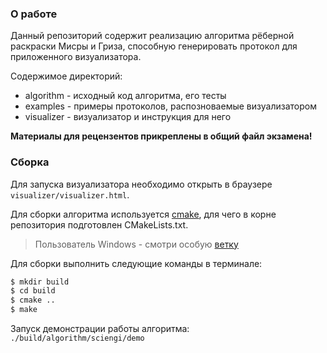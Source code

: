 ### О работе

Данный репозиторий содержит реализацию алгоритма рёберной раскраски Мисры и Гриза, 
способную генерировать протокол для приложенного визуализатора.

Содержимое директорий:
- algorithm  - исходный код алгоритма, его тесты 
- examples   - примеры протоколов, распозноваемые визуализатором
- visualizer - визуализатор и инструкция для него

**Материалы для рецензентов прикреплены в общий файл экзамена!**

### Сборка

Для запуска визуализатора необходимо открыть в браузере `visualizer/visualizer.html`.

Для сборки алгоритма используется [cmake](https://cmake.org/), для чего в корне репозитория подготовлен CMakeLists.txt.
> Пользователь Windows - смотри особую [ветку](https://github.com/sciengi/graphcol-exam/tree/Windows-building-changes)

Для сборки выполнить следующие команды в терминале:
```bash
$ mkdir build
$ cd build
$ cmake ..
$ make
```
Запуск демонстрации работы алгоритма: `./build/algorithm/sciengi/demo`

